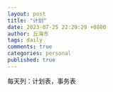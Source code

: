 ```yaml
---
layout: post
title: "计划"
date: 2023-07-25 22:29:29 +0800
author: 丘海东 
tags: daily
comments: true
categories: personal
published: true
---
```

每天列：计划表，事务表
